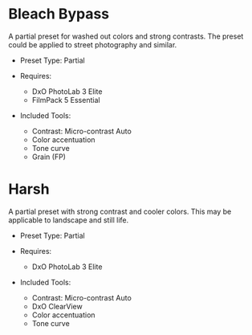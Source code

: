 # Bleach Bypass

A partial preset for washed out colors and strong contrasts.
The preset could be applied to street photography and similar.

- Preset Type: Partial

- Requires: 
  - DxO PhotoLab 3 Elite
  - FilmPack 5 Essential

- Included Tools:
  - Contrast: Micro-contrast Auto
  - Color accentuation
  - Tone curve
  - Grain (FP)

# Harsh

A partial preset with strong contrast and cooler colors.
This may be applicable to landscape and still life.

- Preset Type: Partial

- Requires: 
  - DxO PhotoLab 3 Elite

- Included Tools:
  - Contrast: Micro-contrast Auto
  - DxO ClearView
  - Color accentuation
  - Tone curve
